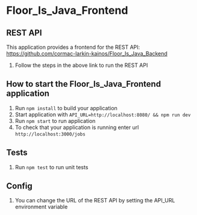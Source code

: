 # Floor_Is_Java_Frontend


REST API
---
This application provides a frontend for the REST API: https://github.com/cormac-larkin-kainos/Floor_Is_Java_Backend 
1. Follow the steps in the above link to run the REST API


How to start the Floor_Is_Java_Frontend application
---

1. Run `npm install` to build your application
2. Start application with `API_URL=http://localhost:8080/ && npm run dev`
3. Run `npm start` to run application
4. To check that your application is running enter url `http://localhost:3000/jobs`

Tests
---

1. Run `npm test` to run unit tests

Config
---

1. You can change the URL of the REST API by setting the API_URL environment variable